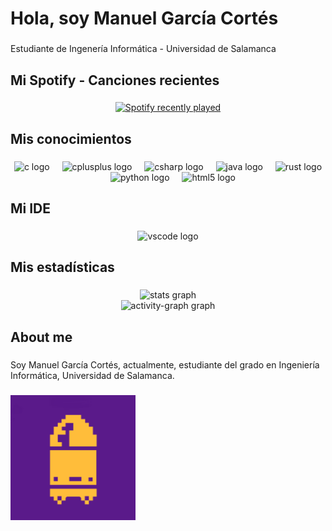 <h1 align="left">Hola, soy Manuel García Cortés</h1>

###

<p align="left">Estudiante de Ingenería Informática - Universidad de Salamanca</p>

###

<h2 align="left">Mi Spotify - Canciones recientes</h2>

###

<div align="center">
  <a href="https://open.spotify.com/user/soygafe">
    <img src="https://spotify-recently-played-readme.vercel.app/api?user=soygafe&count=2&unique=false" alt="Spotify recently played"  />
  </a>
</div>

###

<h2 align="left">Mis conocimientos</h2>

###

<div align="center">
  <img src="https://cdn.jsdelivr.net/gh/devicons/devicon/icons/c/c-original.svg" height="40" alt="c logo"  />
  <img width="12" />
  <img src="https://cdn.jsdelivr.net/gh/devicons/devicon/icons/cplusplus/cplusplus-original.svg" height="40" alt="cplusplus logo"  />
  <img width="12" />
  <img src="https://cdn.jsdelivr.net/gh/devicons/devicon/icons/csharp/csharp-original.svg" height="40" alt="csharp logo"  />
  <img width="12" />
  <img src="https://cdn.jsdelivr.net/gh/devicons/devicon/icons/java/java-original.svg" height="40" alt="java logo"  />
  <img width="12" />
  <img src="https://skillicons.dev/icons?i=rust" height="40" alt="rust logo"  />
  <img width="12" />
  <img src="https://skillicons.dev/icons?i=py" height="40" alt="python logo"  />
  <img width="12" />
  <img src="https://cdn.jsdelivr.net/gh/devicons/devicon/icons/html5/html5-original.svg" height="40" alt="html5 logo"  />
</div>

###

<h2 align="left">Mi IDE</h2>

###

<div align="center">
  <img src="https://img.shields.io/badge/Visual Studio Code-007ACC?logo=visualstudiocode&logoColor=white&style=for-the-badge" height="50" alt="vscode logo"  />
</div>

###

<h2 align="left">Mis estadísticas</h2>

###

<div align="center">
  <img src="https://github-readme-stats.vercel.app/api?username=ManuelGarCor&hide_title=false&hide_rank=true&show_icons=true&include_all_commits=true&count_private=true&disable_animations=false&theme=tokyonight&locale=en&hide_border=false&order=1" height="150" alt="stats graph" /> <br>
  <img src="https://github-readme-activity-graph.vercel.app/graph?username=ManuelGarCor&radius=20&theme=tokyo-night&area=false&order=5&hide_title=true&hide_border=false" height="300" alt="activity-graph graph"  />
</div>

###

<h2 align="left">About me</h2>

###

<p align="left">Soy Manuel García Cortés, actualmente, estudiante del grado en Ingeniería Informática, Universidad de Salamanca.</p>

###

<div align="left">
  <img height="200" src="https://raw.githubusercontent.com/ManuelGarCor/ManuelGarCor/main/Bulletkin.png"  />
</div>

###